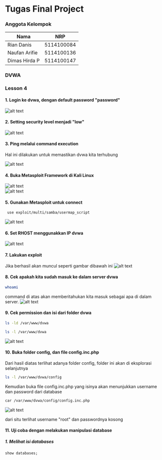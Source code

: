 # Tugas Final Project

### Anggota Kelompok

|Nama      |NRP    |
|---|---|
Rian Danis  | 5114100084
Naufan Arifie | 5114100136
Dimas Hirda P | 5114100147


### DVWA
  ### Lesson 4
  #### 1. Login ke dvwa, dengan default password "password"
  ![alt text](https://github.com/dimashirda/PKSJ-1/blob/master/PKSJ/Lesson%204/dvwa%20login.PNG)
  #### 2. Setting security level menjadi "low"
  ![alt text](https://github.com/dimashirda/PKSJ-1/blob/master/PKSJ/Lesson%204/security%20low.PNG)
  #### 3. Ping melalui command execution
  Hal ini dilakukan untuk memastikan dvwa kita terhubung
  
  ![alt text](https://github.com/dimashirda/PKSJ-1/blob/master/PKSJ/Lesson%204/Command%20Execution%20Try.PNG)  
  
  #### 4. Buka Metasploit Framework di Kali Linux
  ![alt text](https://github.com/dimashirda/PKSJ-1/blob/master/PKSJ/Lesson%204/MEtasploit%20framework.PNG)  
  ![alt text](https://github.com/dimashirda/PKSJ-1/blob/master/PKSJ/Lesson%204/Open%20Metasploit.PNG)
  
  #### 5. Gunakan Metasploit untuk connect
  
  ```bash
   use exploit/multi/samba/usermap_script
   ```
  ![alt text](https://github.com/dimashirda/PKSJ-1/blob/master/PKSJ/Lesson%204/Command%20usermap_script.PNG)
  
  #### 6. Set RHOST menggunakkan IP dvwa
  ![alt text](https://github.com/dimashirda/PKSJ-1/blob/master/PKSJ/Lesson%204/Set%20RHOST.PNG)
  
  #### 7. Lakukan exploit
  Jika berhasil akan muncul seperti gambar dibawah ini
  ![alt text](https://github.com/dimashirda/PKSJ-1/blob/master/PKSJ/Lesson%204/Exploit.PNG)
  
  #### 8. Cek apakah kita sudah masuk ke dalam server dvwa
  ``` bash
  whoami
  ```
  command di atas akan memberitahukan kita masuk sebagai apa di dalam server.
  ![alt text](https://github.com/dimashirda/PKSJ-1/blob/master/PKSJ/Lesson%204/whoami_dkk.PNG)
  
  #### 9. Cek permission dan isi dari folder dvwa
  ```bash
  ls -ld /var/www/dvwa
  ```
  ```bash
  ls -l /var/www/dvwa
  ```
  ![alt text](https://github.com/dimashirda/PKSJ-1/blob/master/PKSJ/Lesson%204/explore%20process.PNG)

  #### 10. Buka folder config, dan file config.inc.php
  
  Dari hasil diatas terlihat adanya folder config, folder ini akan di eksplorasi selanjutnya
  ```bash
  ls -l /var/www/dvwa/config
  ```
  Kemudian buka file config.inc.php yang isinya akan menunjukkan username dan password dari database
  ```bash
  car /var/www/dvwa/config/config.inc.php
  ```
  ![alt text](https://github.com/dimashirda/PKSJ-1/blob/master/PKSJ/Lesson%204/get%20password.PNG)
  
  dari situ terlihat username "root" dan passwordnya kosong
  
  #### 11. Uji coba dengan melakukan manipulasi database
  
  ##### 1.  Melihat isi databases
  ```sql
  show databases;
  ```
  
  
